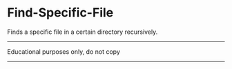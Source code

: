 # Find-Specific-File
Finds a specific file in a certain directory recursively.

*******************************************************************
Educational purposes only, do not copy
*******************************************************************
